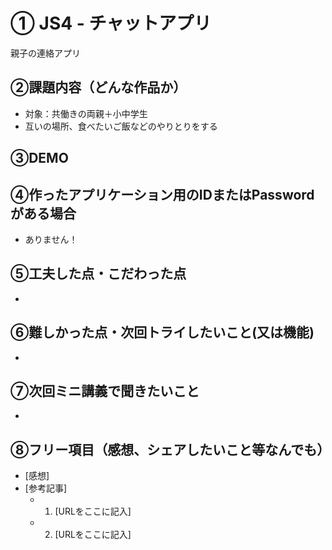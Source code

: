 # ①	JS4 - チャットアプリ

親子の連絡アプリ

## ②課題内容（どんな作品か）

- 対象：共働きの両親＋小中学生
- 互いの場所、食べたいご飯などのやりとりをする

## ③DEMO



## ④作ったアプリケーション用のIDまたはPasswordがある場合

- ありません！

## ⑤工夫した点・こだわった点

- 

## ⑥難しかった点・次回トライしたいこと(又は機能)

- 

## ⑦次回ミニ講義で聞きたいこと

- 

## ⑧フリー項目（感想、シェアしたいこと等なんでも）

- [感想]
- [参考記事]
  - 1. [URLをここに記入]
  - 2. [URLをここに記入]

